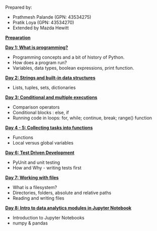 Prepared by:
- Prathmesh Palande (GPN: 43534275)
- Pratik Loya (GPN: 43534270)
- Extended by Mazda Hewitt

**[Preparation](PREPARATION.md)**

**[Day 1: What is programming?](https://github.ldn.swissbank.com/pages/UBSAgileDevCourse/CodeRed-python-course/Day%201/Presentation/#/)** 
- Programming concepts and a bit of history of Python.
- How does a program run?
- Variables, data types, boolean expressions, print function.
    
**[Day 2: Strings and built-in data structures](https://github.ldn.swissbank.com/pages/UBSAgileDevCourse/CodeRed-python-course/Day%201/Presentation/#/)**
- Lists, tuples, sets, dictionaries
    
**[Day 3: Conditional and multiple executions](https://github.ldn.swissbank.com/pages/UBSAgileDevCourse/CodeRed-python-course/Day%202/Presentation/#/)**
- Comparison operators
- Conditional blocks : else, if
- Running code in loops: for, while; continue, break; range() function

**[Day 4 - 5: Collecting tasks into functions](https://github.ldn.swissbank.com/pages/UBSAgileDevCourse/CodeRed-python-course/Day%203/Presentation/#/)**
- Functions
- Local versus global variables

**[Day 6: Test Driven Development](https://github.ldn.swissbank.com/pages/UBSAgileDevCourse/CodeRed-python-course/Day%204/Presentation/#/)** 
- PyUnit and unit testing
- How and Why - writing tests first

**[Day 7: Working with files](https://github.ldn.swissbank.com/pages/UBSAgileDevCourse/CodeRed-python-course/Day%2056/Presentation/#/)**
- What is a filesystem? 
- Directories, folders, absolute and relative paths
- Reading and writing files  

**[Day 8: Intro to data analytics modules in Jupyter Notebook](https://github.ldn.swissbank.com/pages/UBSAgileDevCourse/CodeRed-python-course/Day%209/Presentation/#/)**
- Introduction to Jupyter Notebooks
- numpy & pandas  


